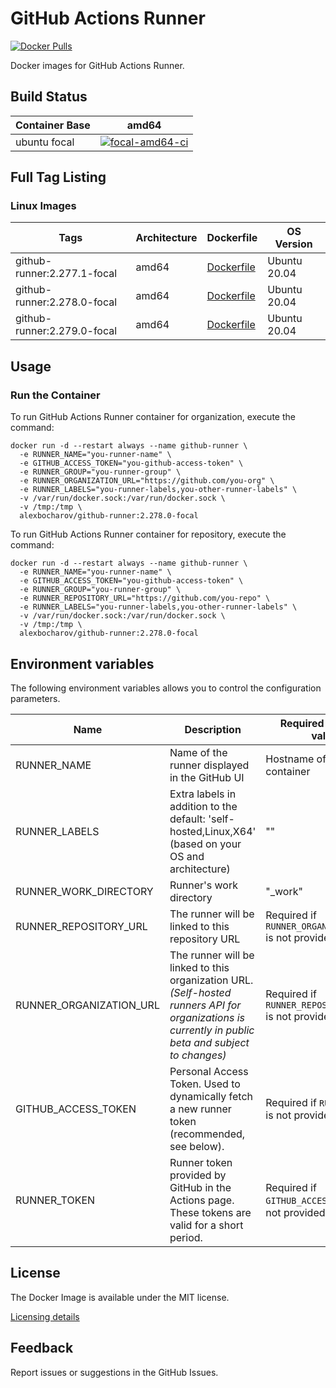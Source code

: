 # GitHub Actions Runner 

[![Docker Pulls](https://img.shields.io/docker/pulls/alexbocharov/github-runner.svg)](https://hub.docker.com/r/alexbocharov/github-runner) 

Docker images for GitHub Actions Runner.

## Build Status

| Container Base | amd64 |
| -------------- | ----- |
| ubuntu focal | [![focal-amd64-ci](https://github.com/alexbocharov/github-actions-runner-docker/actions/workflows/focal-amd64-ci.yml/badge.svg)](https://github.com/alexbocharov/github-actions-runner-docker/actions/workflows/focal-amd64-ci.yml) ||

## Full Tag Listing

### Linux Images

| Tags | Architecture | Dockerfile | OS Version |
| ---- | ------------ | ---------- | ---------- |
| github-runner:2.277.1-focal | amd64 | [Dockerfile](./src/focal/amd64/Dockerfile) | Ubuntu 20.04 |
| github-runner:2.278.0-focal | amd64 | [Dockerfile](./src/focal/amd64/Dockerfile) | Ubuntu 20.04 |
| github-runner:2.279.0-focal | amd64 | [Dockerfile](./src/focal/amd64/Dockerfile) | Ubuntu 20.04 |

## Usage

### Run the Container

To run GitHub Actions Runner container for organization, execute the command:

```
docker run -d --restart always --name github-runner \
  -e RUNNER_NAME="you-runner-name" \
  -e GITHUB_ACCESS_TOKEN="you-github-access-token" \
  -e RUNNER_GROUP="you-runner-group" \
  -e RUNNER_ORGANIZATION_URL="https://github.com/you-org" \
  -e RUNNER_LABELS="you-runner-labels,you-other-runner-labels" \
  -v /var/run/docker.sock:/var/run/docker.sock \
  -v /tmp:/tmp \
  alexbocharov/github-runner:2.278.0-focal
```

To run GitHub Actions Runner container for repository, execute the command:

```
docker run -d --restart always --name github-runner \
  -e RUNNER_NAME="you-runner-name" \
  -e GITHUB_ACCESS_TOKEN="you-github-access-token" \
  -e RUNNER_GROUP="you-runner-group" \
  -e RUNNER_REPOSITORY_URL="https://github.com/you-repo" \
  -e RUNNER_LABELS="you-runner-labels,you-other-runner-labels" \
  -v /var/run/docker.sock:/var/run/docker.sock \
  -v /tmp:/tmp \
  alexbocharov/github-runner:2.278.0-focal
```

## Environment variables

The following environment variables allows you to control the configuration parameters.

| Name | Description | Required / Default value |
| ---- | ----------- | ------------------------ |
| RUNNER_NAME | Name of the runner displayed in the GitHub UI | Hostname of the container |
| RUNNER_LABELS | Extra labels in addition to the default: 'self-hosted,Linux,X64' (based on your OS and architecture) | "" |
| RUNNER_WORK_DIRECTORY | Runner's work directory | "_work" |
| RUNNER_REPOSITORY_URL | The runner will be linked to this repository URL | Required if `RUNNER_ORGANIZATION_URL` is not provided |
| RUNNER_ORGANIZATION_URL | The runner will be linked to this organization URL. *(Self-hosted runners API for organizations is currently in public beta and subject to changes)* | Required if `RUNNER_REPOSITORY_URL` is not provided |
| GITHUB_ACCESS_TOKEN | Personal Access Token. Used to dynamically fetch a new runner token (recommended, see below). | Required if `RUNNER_TOKEN` is not provided. |
| RUNNER_TOKEN | Runner token provided by GitHub in the Actions page. These tokens are valid for a short period. | Required if `GITHUB_ACCESS_TOKEN` is not provided |

## License

The Docker Image is available under the MIT license.

[Licensing details](./LICENSE)

## Feedback

Report issues or suggestions in the GitHub Issues.
